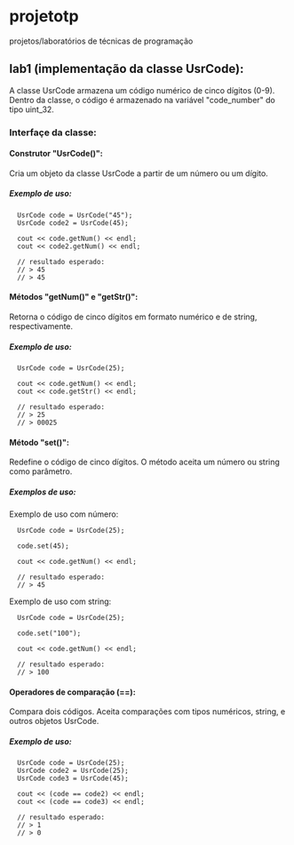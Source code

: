 # projetotp
projetos/laboratórios de técnicas de programação

## lab1 (implementação da classe UsrCode):
A classe UsrCode armazena um código numérico de cinco dígitos (0-9).
Dentro da classe, o código é armazenado na variável "code_number" do tipo uint_32.

### Interfaçe da classe:

#### Construtor "UsrCode()":
Cria um objeto da classe UsrCode a partir de um número ou um dígito.

##### Exemplo de uso:

```
  UsrCode code = UsrCode("45");
  UsrCode code2 = UsrCode(45);

  cout << code.getNum() << endl;
  cout << code2.getNum() << endl;

  // resultado esperado:
  // > 45
  // > 45
```

#### Métodos "getNum()" e "getStr()":
Retorna o código de cinco dígitos em formato numérico e de string, respectivamente.

##### Exemplo de uso:

```
  UsrCode code = UsrCode(25);

  cout << code.getNum() << endl;
  cout << code.getStr() << endl;

  // resultado esperado:
  // > 25
  // > 00025
```


#### Método "set()":
Redefine o código de cinco dígitos. O método aceita um número ou string como parâmetro.

##### Exemplos de uso:

Exemplo de uso com número:
```
  UsrCode code = UsrCode(25);

  code.set(45);

  cout << code.getNum() << endl;

  // resultado esperado:
  // > 45
```

Exemplo de uso com string:
```
  UsrCode code = UsrCode(25);

  code.set("100");

  cout << code.getNum() << endl;

  // resultado esperado:
  // > 100
```

#### Operadores de comparação (==):
Compara dois códigos. Aceita comparações com tipos numéricos, string, e outros objetos UsrCode.

##### Exemplo de uso:

```
  UsrCode code = UsrCode(25);
  UsrCode code2 = UsrCode(25);
  UsrCode code3 = UsrCode(45);

  cout << (code == code2) << endl;
  cout << (code == code3) << endl;

  // resultado esperado:
  // > 1
  // > 0
```
